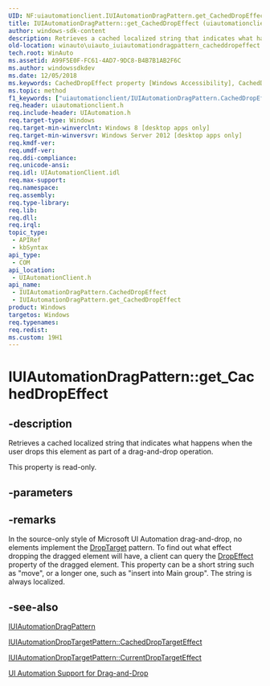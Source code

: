 ```yaml
---
UID: NF:uiautomationclient.IUIAutomationDragPattern.get_CachedDropEffect
title: IUIAutomationDragPattern::get_CachedDropEffect (uiautomationclient.h)
author: windows-sdk-content
description: Retrieves a cached localized string that indicates what happens when the user drops this element as part of a drag-and-drop operation.
old-location: winauto\uiauto_iuiautomationdragpattern_cacheddropeffect.htm
tech.root: WinAuto
ms.assetid: A99F5E0F-FC61-4AD7-9DC8-B4B7B1AB2F6C
ms.author: windowssdkdev
ms.date: 12/05/2018
ms.keywords: CachedDropEffect property [Windows Accessibility], CachedDropEffect property [Windows Accessibility],IUIAutomationDragPattern interface, IUIAutomationDragPattern interface [Windows Accessibility],CachedDropEffect property, IUIAutomationDragPattern.CachedDropEffect, IUIAutomationDragPattern.get_CachedDropEffect, IUIAutomationDragPattern::CachedDropEffect, IUIAutomationDragPattern::get_CachedDropEffect, get_CachedDropEffect, uiautomationclient/IUIAutomationDragPattern::CachedDropEffect, uiautomationclient/IUIAutomationDragPattern::get_CachedDropEffect, winauto.uiauto_iuiautomationdragpattern_cacheddropeffect
ms.topic: method
f1_keywords: ["uiautomationclient/IUIAutomationDragPattern.CachedDropEffect"]
req.header: uiautomationclient.h
req.include-header: UIAutomation.h
req.target-type: Windows
req.target-min-winverclnt: Windows 8 [desktop apps only]
req.target-min-winversvr: Windows Server 2012 [desktop apps only]
req.kmdf-ver: 
req.umdf-ver: 
req.ddi-compliance: 
req.unicode-ansi: 
req.idl: UIAutomationClient.idl
req.max-support: 
req.namespace: 
req.assembly: 
req.type-library: 
req.lib: 
req.dll: 
req.irql: 
topic_type:
 - APIRef
 - kbSyntax
api_type:
 - COM
api_location:
 - UIAutomationClient.h
api_name:
 - IUIAutomationDragPattern.CachedDropEffect
 - IUIAutomationDragPattern.get_CachedDropEffect
product: Windows
targetos: Windows
req.typenames: 
req.redist: 
ms.custom: 19H1
---
```


# IUIAutomationDragPattern::get_CachedDropEffect


## -description


Retrieves a cached localized string that indicates what happens when the user drops this element as part of a drag-and-drop operation.  

This property is read-only.


## -parameters


## -remarks



In the source-only style of Microsoft UI Automation drag-and-drop, no elements implement the <a href="https://docs.microsoft.com/windows/desktop/WinAuto/uiauto-implementingdroptarget">DropTarget</a> pattern.  To find out what effect dropping the dragged element will have, a client can query the <a href="https://docs.microsoft.com/windows/desktop/api/uiautomationcore/nf-uiautomationcore-idragprovider-get_dropeffect">DropEffect</a> property of the dragged element.  This property can be a short string such as "move", or a longer one, such as "insert into Main group".  The string is always localized.




## -see-also




<a href="https://docs.microsoft.com/windows/desktop/api/uiautomationclient/nn-uiautomationclient-iuiautomationdragpattern">IUIAutomationDragPattern</a>



<a href="https://docs.microsoft.com/windows/desktop/api/uiautomationclient/nf-uiautomationclient-iuiautomationdroptargetpattern-get_cacheddroptargeteffect">IUIAutomationDropTargetPattern::CachedDropTargetEffect</a>



<a href="https://docs.microsoft.com/windows/desktop/api/uiautomationclient/nf-uiautomationclient-iuiautomationdroptargetpattern-get_currentdroptargeteffect">IUIAutomationDropTargetPattern::CurrentDropTargetEffect</a>



<a href="https://docs.microsoft.com/windows/desktop/WinAuto/ui-automation-support-for-drag-and-drop">UI Automation Support for Drag-and-Drop</a>
 

 

